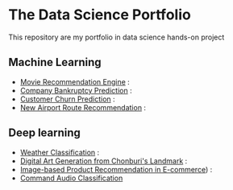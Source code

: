 # The Data Science Portfolio
 This repository are my portfolio in data science hands-on project 
 
## Machine Learning 
- [Movie Recommendation Engine](https://github.com/WarintornNawong/Portfolio/tree/main/Movie_Recommendation) :
- [Company Bankruptcy Prediction](https://github.com/WarintornNawong/Portfolio/tree/main/Bankruptcy%20Prediction) :
- [Customer Churn Prediction](https://github.com/WarintornNawong/Portfolio/tree/main/Customer_Churn_Prediction) :
- [New Airport Route Recommendation](https://github.com/WarintornNawong/Portfolio/tree/main/Airport_Route_Analysis) :

## Deep learning
- [Weather Classification](https://github.com/WarintornNawong/Portfolio/blob/main/Weather%20Classification/README.md) :
- [Digital Art Generation from Chonburi's Landmark](https://github.com/WarintornNawong/Portfolio/tree/main/Digital_Art_Museum) :
- [Image-based Product Recommendation in E-commerce](https://github.com/WarintornNawong/Portfolio/tree/main/Image-based%20product%20recommendation%20in%20E-commerce)) :
- [Command Audio Classification](https://github.com/WarintornNawong/Portfolio/tree/main/Command%20Audio%20Classification)


